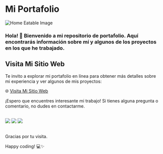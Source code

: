 # Mi Portafolio
  <img src="https://i.imgur.com/ODT3OCS.png" alt="Home Eatable Image">

<h3>Hola! 👋 Bienvenido a mi repositorio de portafolio. Aquí encontrarás información sobre mí y algunos de los proyectos en los que he trabajado.</h3>

## Visita Mi Sitio Web

Te invito a explorar mi portafolio en línea para obtener más detalles sobre mi experiencia y ver algunos de mis proyectos:

🌐 [Visita Mi Sitio Web](https://portfolio-samuel-developer.netlify.app/)

¡Espero que encuentres interesante mi trabajo! Si tienes alguna pregunta o comentario, no dudes en contactarme.

  <div style="display: inline_block"><br> 
  <a href = "fernando.samuelperez01@gmail.com" target="_blank"><img src="https://img.shields.io/badge/Gmail-D14836?style=for-the-badge&logo=gmail&logoColor=white" target="_blank"></a>
    <a href="https://www.linkedin.com/in/samperezr1/" target="_blank"><img src="https://img.shields.io/badge/-LinkedIn-%230077B5?style=for-the-badge&logo=linkedin&logoColor=white" target="_blank"></a>
    <a href="https://www.instagram.com/samuel_perezz00/" target="_blank"><img src="https://img.shields.io/badge/-Instagram-%23E4405F?style=for-the-badge&logo=instagram&logoColor=white" target="_blank"></a>
  </div>
  <br/>

Gracias por tu visita.

Happy coding! 💻✨
